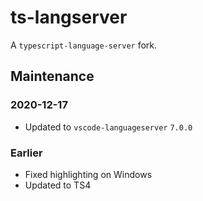 # ts-langserver

A `typescript-language-server` fork.

## Maintenance

### 2020-12-17

- Updated to `vscode-languageserver` `7.0.0`

### Earlier

- Fixed highlighting on Windows
- Updated to TS4
